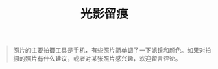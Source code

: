 ﻿---
title: 光影留痕
type: picture
comments: true
---

<style>
.ImageGrid {
  width: 100%;
  max-width: 1040px;
  margin: 0 auto;
  text-align: center;
}
.card {
  overflow: hidden;
  transition: .3s ease-in-out;
  border-radius: 8px;
  background-color: #efefef;
  padding: 1.4px;
}
.ImageInCard img {
  padding: 0;
  border-radius: 8px;
}
@media (prefers-color-scheme: dark) {
  .card {background-color: #333;}
}
</style>

> 照片的主要拍摄工具是手机，有些照片简单调了一下滤镜和颜色。如果对拍摄的照片有什么建议，或者对某张照片感兴趣，欢迎留言评论。

<div class="ImageGrid"></div>
